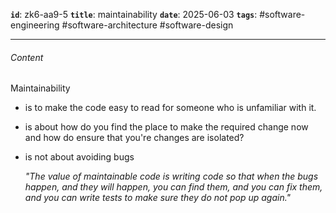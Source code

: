 **`id`**: zk6-aa9-5
**`title`**: maintainability
**`date`**: 2025-06-03
**`tags`**: #software-engineering #software-architecture #software-design

---

###### Content

Maintainability

-   is to make the code easy to read for someone who is unfamiliar with it.
-   is about how do you find the place to make the required change now and how do ensure that you're changes are isolated?
-   is not about avoiding bugs

    _"The value of maintainable code is writing code so that when the bugs happen, and they will happen, you can find them, and you can fix them, and you can write tests to make sure they do not pop up again."_
